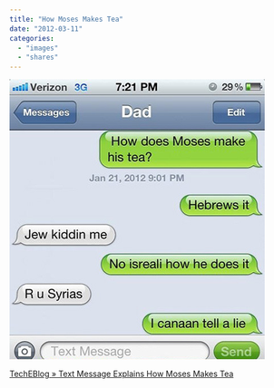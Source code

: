 ```yaml
---
title: "How Moses Makes Tea"
date: "2012-03-11"
categories: 
  - "images"
  - "shares"
---
```


![](images/tumblr_m0ersqJDxN1qz4vrlo1_500.jpg)

[TechEBlog » Text Message Explains How Moses Makes Tea](http://www.techeblog.com/index.php/tech-gadget/text-message-explains-how-moses-makes-tea)
